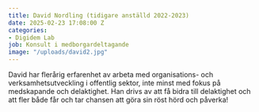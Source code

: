 ```yaml
---
title: David Nordling (tidigare anställd 2022-2023)
date: 2025-02-23 17:08:00 Z
categories:
- Digidem Lab
job: Konsult i medborgardeltagande
image: "/uploads/david2.jpg"
---
```


David har flerårig erfarenhet av arbeta med organisations- och verksamhetsutveckling i offentlig sektor, inte minst med fokus på medskapande och delaktighet. Han drivs av att få bidra till delaktighet och att fler både får och tar chansen att göra sin röst hörd och påverka!
